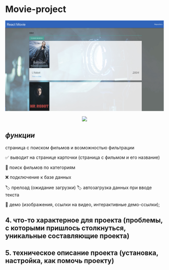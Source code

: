
# Movie-project

[<img src="/movie-project/src/media/readMe.jpg" width="600"/>]()
<p align="center">
<a href="https://skillicons.dev/">
    <img
   src="https://skillicons.dev/icons?i=react,css,html,javascript&perline=7&theme=dark" />
  </a>
</p>


## ***функции***

страница с поиском фильмов и возможностью фильтрации

✅ выводит на странице карточки (страница с фильмом и его название)

🎯 поиск фильмов по категориям

❌ подключение к базе данных

🏷️ прелоад (ожидание загрузки)
🏷️ автозагрузка данных при вводе текста

🍎 демо (изображения, ссылки на видео, интерактивные демо-ссылки);

## 4. что-то характерное для проекта (проблемы, с которыми пришлось столкнуться, уникальные составляющие проекта)

## 5. техническое описание проекта (установка, настройка, как помочь проекту)